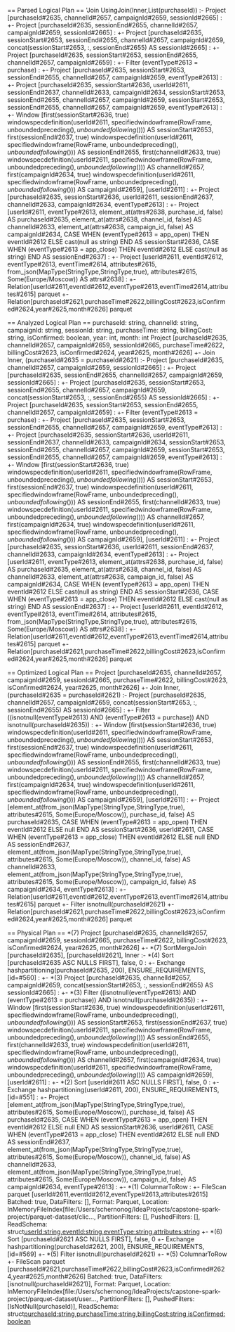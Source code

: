 == Parsed Logical Plan ==
'Join UsingJoin(Inner,List(purchaseId))
:- Project [purchaseId#2635, channelId#2657, campaignId#2659, sessionId#2665]
:  +- Project [purchaseId#2635, sessionEnd#2655, channelId#2657, campaignId#2659, sessionId#2665]
:     +- Project [purchaseId#2635, sessionStart#2653, sessionEnd#2655, channelId#2657, campaignId#2659, concat(sessionStart#2653, :, sessionEnd#2655) AS sessionId#2665]
:        +- Project [purchaseId#2635, sessionStart#2653, sessionEnd#2655, channelId#2657, campaignId#2659]
:           +- Filter (eventType#2613 = purchase)
:              +- Project [purchaseId#2635, sessionStart#2653, sessionEnd#2655, channelId#2657, campaignId#2659, eventType#2613]
:                 +- Project [purchaseId#2635, sessionStart#2636, userId#2611, sessionEnd#2637, channelId#2633, campaignId#2634, sessionStart#2653, sessionEnd#2655, channelId#2657, campaignId#2659, sessionStart#2653, sessionEnd#2655, channelId#2657, campaignId#2659, eventType#2613]
:                    +- Window [first(sessionStart#2636, true) windowspecdefinition(userId#2611, specifiedwindowframe(RowFrame, unboundedpreceding$(), unboundedfollowing$())) AS sessionStart#2653, first(sessionEnd#2637, true) windowspecdefinition(userId#2611, specifiedwindowframe(RowFrame, unboundedpreceding$(), unboundedfollowing$())) AS sessionEnd#2655, first(channelId#2633, true) windowspecdefinition(userId#2611, specifiedwindowframe(RowFrame, unboundedpreceding$(), unboundedfollowing$())) AS channelId#2657, first(campaignId#2634, true) windowspecdefinition(userId#2611, specifiedwindowframe(RowFrame, unboundedpreceding$(), unboundedfollowing$())) AS campaignId#2659], [userId#2611]
:                       +- Project [purchaseId#2635, sessionStart#2636, userId#2611, sessionEnd#2637, channelId#2633, campaignId#2634, eventType#2613]
:                          +- Project [userId#2611, eventType#2613, element_at(attrs#2638, purchase_id, false) AS purchaseId#2635, element_at(attrs#2638, channel_id, false) AS channelId#2633, element_at(attrs#2638, campaign_id, false) AS campaignId#2634, CASE WHEN (eventType#2613 = app_open) THEN eventId#2612 ELSE cast(null as string) END AS sessionStart#2636, CASE WHEN (eventType#2613 = app_close) THEN eventId#2612 ELSE cast(null as string) END AS sessionEnd#2637]
:                             +- Project [userId#2611, eventId#2612, eventType#2613, eventTime#2614, attributes#2615, from_json(MapType(StringType,StringType,true), attributes#2615, Some(Europe/Moscow)) AS attrs#2638]
:                                +- Relation[userId#2611,eventId#2612,eventType#2613,eventTime#2614,attributes#2615] parquet
+- Relation[purchaseId#2621,purchaseTime#2622,billingCost#2623,isConfirmed#2624,year#2625,month#2626] parquet

== Analyzed Logical Plan ==
purchaseId: string, channelId: string, campaignId: string, sessionId: string, purchaseTime: string, billingCost: string, isConfirmed: boolean, year: int, month: int
Project [purchaseId#2635, channelId#2657, campaignId#2659, sessionId#2665, purchaseTime#2622, billingCost#2623, isConfirmed#2624, year#2625, month#2626]
+- Join Inner, (purchaseId#2635 = purchaseId#2621)
   :- Project [purchaseId#2635, channelId#2657, campaignId#2659, sessionId#2665]
   :  +- Project [purchaseId#2635, sessionEnd#2655, channelId#2657, campaignId#2659, sessionId#2665]
   :     +- Project [purchaseId#2635, sessionStart#2653, sessionEnd#2655, channelId#2657, campaignId#2659, concat(sessionStart#2653, :, sessionEnd#2655) AS sessionId#2665]
   :        +- Project [purchaseId#2635, sessionStart#2653, sessionEnd#2655, channelId#2657, campaignId#2659]
   :           +- Filter (eventType#2613 = purchase)
   :              +- Project [purchaseId#2635, sessionStart#2653, sessionEnd#2655, channelId#2657, campaignId#2659, eventType#2613]
   :                 +- Project [purchaseId#2635, sessionStart#2636, userId#2611, sessionEnd#2637, channelId#2633, campaignId#2634, sessionStart#2653, sessionEnd#2655, channelId#2657, campaignId#2659, sessionStart#2653, sessionEnd#2655, channelId#2657, campaignId#2659, eventType#2613]
   :                    +- Window [first(sessionStart#2636, true) windowspecdefinition(userId#2611, specifiedwindowframe(RowFrame, unboundedpreceding$(), unboundedfollowing$())) AS sessionStart#2653, first(sessionEnd#2637, true) windowspecdefinition(userId#2611, specifiedwindowframe(RowFrame, unboundedpreceding$(), unboundedfollowing$())) AS sessionEnd#2655, first(channelId#2633, true) windowspecdefinition(userId#2611, specifiedwindowframe(RowFrame, unboundedpreceding$(), unboundedfollowing$())) AS channelId#2657, first(campaignId#2634, true) windowspecdefinition(userId#2611, specifiedwindowframe(RowFrame, unboundedpreceding$(), unboundedfollowing$())) AS campaignId#2659], [userId#2611]
   :                       +- Project [purchaseId#2635, sessionStart#2636, userId#2611, sessionEnd#2637, channelId#2633, campaignId#2634, eventType#2613]
   :                          +- Project [userId#2611, eventType#2613, element_at(attrs#2638, purchase_id, false) AS purchaseId#2635, element_at(attrs#2638, channel_id, false) AS channelId#2633, element_at(attrs#2638, campaign_id, false) AS campaignId#2634, CASE WHEN (eventType#2613 = app_open) THEN eventId#2612 ELSE cast(null as string) END AS sessionStart#2636, CASE WHEN (eventType#2613 = app_close) THEN eventId#2612 ELSE cast(null as string) END AS sessionEnd#2637]
   :                             +- Project [userId#2611, eventId#2612, eventType#2613, eventTime#2614, attributes#2615, from_json(MapType(StringType,StringType,true), attributes#2615, Some(Europe/Moscow)) AS attrs#2638]
   :                                +- Relation[userId#2611,eventId#2612,eventType#2613,eventTime#2614,attributes#2615] parquet
   +- Relation[purchaseId#2621,purchaseTime#2622,billingCost#2623,isConfirmed#2624,year#2625,month#2626] parquet

== Optimized Logical Plan ==
Project [purchaseId#2635, channelId#2657, campaignId#2659, sessionId#2665, purchaseTime#2622, billingCost#2623, isConfirmed#2624, year#2625, month#2626]
+- Join Inner, (purchaseId#2635 = purchaseId#2621)
   :- Project [purchaseId#2635, channelId#2657, campaignId#2659, concat(sessionStart#2653, :, sessionEnd#2655) AS sessionId#2665]
   :  +- Filter ((isnotnull(eventType#2613) AND (eventType#2613 = purchase)) AND isnotnull(purchaseId#2635))
   :     +- Window [first(sessionStart#2636, true) windowspecdefinition(userId#2611, specifiedwindowframe(RowFrame, unboundedpreceding$(), unboundedfollowing$())) AS sessionStart#2653, first(sessionEnd#2637, true) windowspecdefinition(userId#2611, specifiedwindowframe(RowFrame, unboundedpreceding$(), unboundedfollowing$())) AS sessionEnd#2655, first(channelId#2633, true) windowspecdefinition(userId#2611, specifiedwindowframe(RowFrame, unboundedpreceding$(), unboundedfollowing$())) AS channelId#2657, first(campaignId#2634, true) windowspecdefinition(userId#2611, specifiedwindowframe(RowFrame, unboundedpreceding$(), unboundedfollowing$())) AS campaignId#2659], [userId#2611]
   :        +- Project [element_at(from_json(MapType(StringType,StringType,true), attributes#2615, Some(Europe/Moscow)), purchase_id, false) AS purchaseId#2635, CASE WHEN (eventType#2613 = app_open) THEN eventId#2612 ELSE null END AS sessionStart#2636, userId#2611, CASE WHEN (eventType#2613 = app_close) THEN eventId#2612 ELSE null END AS sessionEnd#2637, element_at(from_json(MapType(StringType,StringType,true), attributes#2615, Some(Europe/Moscow)), channel_id, false) AS channelId#2633, element_at(from_json(MapType(StringType,StringType,true), attributes#2615, Some(Europe/Moscow)), campaign_id, false) AS campaignId#2634, eventType#2613]
   :           +- Relation[userId#2611,eventId#2612,eventType#2613,eventTime#2614,attributes#2615] parquet
   +- Filter isnotnull(purchaseId#2621)
      +- Relation[purchaseId#2621,purchaseTime#2622,billingCost#2623,isConfirmed#2624,year#2625,month#2626] parquet

== Physical Plan ==
*(7) Project [purchaseId#2635, channelId#2657, campaignId#2659, sessionId#2665, purchaseTime#2622, billingCost#2623, isConfirmed#2624, year#2625, month#2626]
+- *(7) SortMergeJoin [purchaseId#2635], [purchaseId#2621], Inner
   :- *(4) Sort [purchaseId#2635 ASC NULLS FIRST], false, 0
   :  +- Exchange hashpartitioning(purchaseId#2635, 200), ENSURE_REQUIREMENTS, [id=#560]
   :     +- *(3) Project [purchaseId#2635, channelId#2657, campaignId#2659, concat(sessionStart#2653, :, sessionEnd#2655) AS sessionId#2665]
   :        +- *(3) Filter ((isnotnull(eventType#2613) AND (eventType#2613 = purchase)) AND isnotnull(purchaseId#2635))
   :           +- Window [first(sessionStart#2636, true) windowspecdefinition(userId#2611, specifiedwindowframe(RowFrame, unboundedpreceding$(), unboundedfollowing$())) AS sessionStart#2653, first(sessionEnd#2637, true) windowspecdefinition(userId#2611, specifiedwindowframe(RowFrame, unboundedpreceding$(), unboundedfollowing$())) AS sessionEnd#2655, first(channelId#2633, true) windowspecdefinition(userId#2611, specifiedwindowframe(RowFrame, unboundedpreceding$(), unboundedfollowing$())) AS channelId#2657, first(campaignId#2634, true) windowspecdefinition(userId#2611, specifiedwindowframe(RowFrame, unboundedpreceding$(), unboundedfollowing$())) AS campaignId#2659], [userId#2611]
   :              +- *(2) Sort [userId#2611 ASC NULLS FIRST], false, 0
   :                 +- Exchange hashpartitioning(userId#2611, 200), ENSURE_REQUIREMENTS, [id=#551]
   :                    +- Project [element_at(from_json(MapType(StringType,StringType,true), attributes#2615, Some(Europe/Moscow)), purchase_id, false) AS purchaseId#2635, CASE WHEN (eventType#2613 = app_open) THEN eventId#2612 ELSE null END AS sessionStart#2636, userId#2611, CASE WHEN (eventType#2613 = app_close) THEN eventId#2612 ELSE null END AS sessionEnd#2637, element_at(from_json(MapType(StringType,StringType,true), attributes#2615, Some(Europe/Moscow)), channel_id, false) AS channelId#2633, element_at(from_json(MapType(StringType,StringType,true), attributes#2615, Some(Europe/Moscow)), campaign_id, false) AS campaignId#2634, eventType#2613]
   :                       +- *(1) ColumnarToRow
   :                          +- FileScan parquet [userId#2611,eventId#2612,eventType#2613,attributes#2615] Batched: true, DataFilters: [], Format: Parquet, Location: InMemoryFileIndex[file:/Users/schernonog/IdeaProjects/capstone-spark-project/parquet-dataset/clic..., PartitionFilters: [], PushedFilters: [], ReadSchema: struct<userId:string,eventId:string,eventType:string,attributes:string>
   +- *(6) Sort [purchaseId#2621 ASC NULLS FIRST], false, 0
      +- Exchange hashpartitioning(purchaseId#2621, 200), ENSURE_REQUIREMENTS, [id=#569]
         +- *(5) Filter isnotnull(purchaseId#2621)
            +- *(5) ColumnarToRow
               +- FileScan parquet [purchaseId#2621,purchaseTime#2622,billingCost#2623,isConfirmed#2624,year#2625,month#2626] Batched: true, DataFilters: [isnotnull(purchaseId#2621)], Format: Parquet, Location: InMemoryFileIndex[file:/Users/schernonog/IdeaProjects/capstone-spark-project/parquet-dataset/user..., PartitionFilters: [], PushedFilters: [IsNotNull(purchaseId)], ReadSchema: struct<purchaseId:string,purchaseTime:string,billingCost:string,isConfirmed:boolean>
